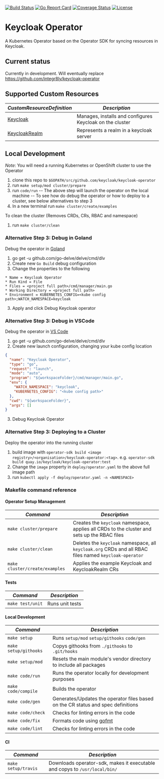 [![Build Status](https://travis-ci.org/keycloak/keycloak-operator.svg?branch=master)](https://travis-ci.org/keycloak/keycloak-operator)
[![Go Report Card](https://goreportcard.com/badge/github.com/keycloak/keycloak-operator)](https://goreportcard.com/report/github.com/keycloak/keycloak-operator)
[![Coverage Status](https://coveralls.io/repos/github/keycloak/keycloak-operator/badge.svg?branch=master)](https://coveralls.io/github/keycloak/keycloak-operator?branch=master)
[![License](https://img.shields.io/badge/License-Apache%202.0-blue.svg)](https://opensource.org/licenses/Apache-2.0)

# Keycloak Operator
A Kubernetes Operator based on the Operator SDK for syncing resources in Keycloak.

## Current status
Currently in development. Will eventually replace https://github.com/integr8ly/keycloak-operator 

## Supported Custom Resources
| *CustomResourceDefinition*                        | *Description*                                            |
| ------------------------------------------------- | -------------------------------------------------------- |
| [Keycloak](./deploy/crds/Keycloak.yaml)           | Manages, installs and configures Keycloak on the cluster |
| [KeycloakRealm](./deploy/crds/KeycloakRealm.yaml) | Represents a realm in a keycloak server                  |

## Local Development
*Note*: You will need a running Kubernetes or OpenShift cluster to use the Operator

1.  clone this repo to `$GOPATH/src/github.com/keycloak/keycloak-operator`
2.  run `make setup/mod cluster/prepare`
3.  run `code/run`
-- The above step will launch the operator on the local machine
-- To see how do debug the operator or how to deploy to a cluster, see below alternatives to step 3
4. In a new terminal run `make cluster/create/examples`

To clean the cluster (Removes CRDs, CRs, RBAC and namespace)
1. run `make cluster/clean`

### Alternative Step 3: Debug in Goland
Debug the operator in [Goland](https://www.jetbrains.com/go/)
1. go get -u github.com/go-delve/delve/cmd/dlv
2. Create new `Go Build` debug configuration
3. Change the properties to the following
```
* Name = Keycloak Operator
* Run Kind = File
* Files = <project full path>/cmd/manager/main.go
* Working Directory = <project full path>
* Environment = KUBERNETES_CONFIG=<kube config path>;WATCH_NAMESPACE=keycloak
```
3. Apply and click Debug Keycloak operator

### Alternative Step 3: Debug in VSCode
Debug the operator in [VS Code](https://code.visualstudio.com/docs/languages/go)
1. go get -u github.com/go-delve/delve/cmd/dlv
2. Create new launch configuration, changing your kube config location
```json
{
  "name": "Keycloak Operator",
  "type": "go",
  "request": "launch",
  "mode": "auto",
  "program": "${workspaceFolder}/cmd/manager/main.go",
  "env": {
    "WATCH_NAMESPACE": "keycloak",
    "KUBERNETES_CONFIG": "<kube config path>"
  },
  "cwd": "${workspaceFolder}",
  "args": []
}
```
3. Debug Keycloak Operator 

### Alternative Step 3: Deploying to a Cluster
Deploy the operator into the running cluster
1. build image with `operator-sdk build <image registry>/<organisation>/keycloak-operator:<tag>`. e.g. `operator-sdk build quay.io/keycloak/keycloak-operator:test`
2. Change the `image` property in `deploy/operator.yaml` to the above full image path
3. run `kubectl apply -f deploy/operator.yaml -n <NAMESPACE>`

### Makefile command reference
#### Operator Setup Management
| *Command*                      | *Description*                                                                                          |
| ------------------------------ | ------------------------------------------------------------------------------------------------------ |
| `make cluster/prepare`         | Creates the `keycloak` namespace, applies all CRDs to the cluster and sets up the RBAC files           |
| `make cluster/clean`           | Deletes the `keycloak` namespace, all `keycloak.org` CRDs and all RBAC files named `keycloak-operator` |
| `make cluster/create/examples` | Applies the example Keycloak and KeycloakRealm CRs                                                     |

#### Tests
| *Command*        | *Description*   |
| ---------------- | --------------- |
| `make test/unit` | Runs unit tests |

#### Local Development
| *Command*             | *Description*                                                                    |
| --------------------- | -------------------------------------------------------------------------------- |
| `make setup`          | Runs `setup/mod` `setup/githooks` `code/gen`                                     |
| `make setup/githooks` | Copys githooks from `./githooks` to `.git/hooks`                                 |
| `make setup/mod`      | Resets the main module's vendor directory to include all packages                |
| `make code/run`       | Runs the operator locally for development purposes                               |
| `make code/compile`   | Builds the operator                                                              |
| `make code/gen`       | Generates/Updates the operator files based on the CR status and spec definitions |
| `make code/check`     | Checks for linting errors in the code                                            |
| `make code/fix`       | Formats code using [gofmt](https://golang.org/cmd/gofmt/)                        |
| `make code/lint`      | Checks for linting errors in the code                                            |

#### CI
| *Command*           | *Description*                                                              |
| ------------------- | -------------------------------------------------------------------------- |
| `make setup/travis` | Downloads operator-sdk, makes it executable and copys to `/usr/local/bin/` |
